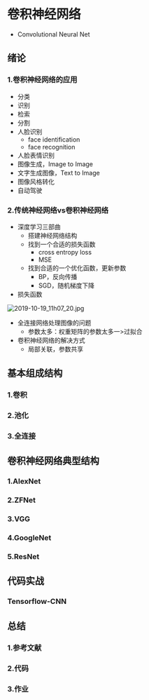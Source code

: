# 卷积神经网络

- Convolutional Neural Net

## 绪论
### 1.卷积神经网络的应用

- 分类
- 识别
- 检索
- 分割
- 人脸识别
  - face identification
  - face recognition
- 人脸表情识别
- 图像生成，Image to Image
- 文字生成图像，Text to Image
- 图像风格转化
- 自动驾驶

### 2.传统神经网络vs卷积神经网络

- 深度学习三部曲
  - 搭建神经网络结构
  - 找到一个合适的损失函数
    - cross entropy loss
    - MSE
  - 找到合适的一个优化函数，更新参数
    - BP，反向传播
    - SGD，随机梯度下降
- 损失函数

![2019-10-19_11h07_20.jpg](http://pz38o5vs6.bkt.clouddn.com/2019-10-19_11h07_20.jpg)

- 全连接网络处理图像的问题
  - 参数太多：权重矩阵的参数太多一>过拟合
- 卷积神经网络的解决方式
  - 局部关联，参数共享

## 基本组成结构

### 1.卷积



### 2.池化 

### 3.全连接
## 卷积神经网络典型结构

### 1.AlexNet 

### 2.ZFNet 

### 3.VGG 

### 4.GoogleNet 

### 5.ResNet

## 代码实战
### Tensorflow-CNN

## 总结
### 1.参考文献

### 2.代码

### 3.作业